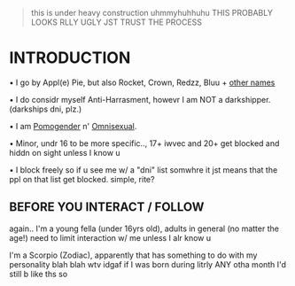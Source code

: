 > this is under heavy construction uhmmyhuhhuhu THIS PROBABLY LOOKS RLLY UGLY JST TRUST THE PROCESS


# INTRODUCTION

• I go by Appl(e) Pie, but also Rocket, Crown, Redzz, Bluu + [other names](https://pronouns.cc/@RRR0cketz)



• I do considr myself Anti-Harrasment, howevr I am NOT a darkshipper. (darkships dni, plz.)



• I am [Pomogender](https://gender.fandom.com/wiki/Pomogender) n' [Omnisexual](https://lgbtqia.fandom.com/wiki/Omnisexual).



• Minor, undr 16 to be more specific.., 17+ iwvec and 20+ get blocked and hiddn on sight unless I know u



• I block freely so if u see me w/ a "dni" list somwhre it jst means that the ppl on that list get blocked. simple, rite?

## BEFORE YOU INTERACT / FOLLOW

again.. I'm a young fella (under 16yrs old), adults in general (no matter the age!) need to limit interaction w/ me unless I alr know u



I'm a Scorpio (Zodiac), apparently that has something to do with my personality blah blah wtv idgaf if I was born during litrly ANY otha month I'd still b like ths so

